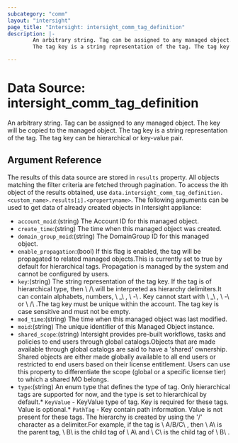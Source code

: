 ```yaml
---
subcategory: "comm"
layout: "intersight"
page_title: "Intersight: intersight_comm_tag_definition"
description: |-
        An arbitrary string. Tag can be assigned to any managed object. The key will be copied to the managed object.
        The tag key is a string representation of the tag. The tag key can be hierarchical or key-value pair.

---
```


# Data Source: intersight_comm_tag_definition
An arbitrary string. Tag can be assigned to any managed object. The key will be copied to the managed object.
The tag key is a string representation of the tag. The tag key can be hierarchical or key-value pair.
## Argument Reference
The results of this data source are stored in `results` property.
All objects matching the filter criteria are fetched through pagination.
To access the ith object of the results obtained, use `data.intersight_comm_tag_definition.<custom_name>.results[i].<propertyname>`.
The following arguments can be used to get data of already created objects in Intersight appliance:
* `account_moid`:(string) The Account ID for this managed object. 
* `create_time`:(string) The time when this managed object was created. 
* `domain_group_moid`:(string) The DomainGroup ID for this managed object. 
* `enable_propagation`:(bool) If this flag is enabled, the tag will be propagated to related managed objects.This is currently set to true by default for hierarchical tags. Propagation is managed by the system and cannot be configured by users. 
* `key`:(string) The string representation of the tag key. If the tag is of hierarchical type, then \ /\  will be interpreted as hierarchy delimiters.It can contain alphabets, numbers, \ _\ , \ -\ . Key cannot start with \ _\ , \ -\  or \ /\ .The tag key must be unique within the account. The tag key is case sensitive and must not be empty. 
* `mod_time`:(string) The time when this managed object was last modified. 
* `moid`:(string) The unique identifier of this Managed Object instance. 
* `shared_scope`:(string) Intersight provides pre-built workflows, tasks and policies to end users through global catalogs.Objects that are made available through global catalogs are said to have a 'shared' ownership. Shared objects are either made globally available to all end users or restricted to end users based on their license entitlement. Users can use this property to differentiate the scope (global or a specific license tier) to which a shared MO belongs. 
* `type`:(string) An enum type that defines the type of tag. Only hierarchical tags are supported for now, and the type is set to hierarchical by default.* `KeyValue` - KeyValue type of tag. Key is required for these tags. Value is optional.* `PathTag` - Key contain path information. Value is not present for these tags. The hierarchy is created by using the '/' character as a delimiter.For example, if the tag is \ A/B/C\ , then \ A\  is the parent tag, \ B\  is the child tag of \ A\  and \ C\  is the child tag of \ B\ . 
 
